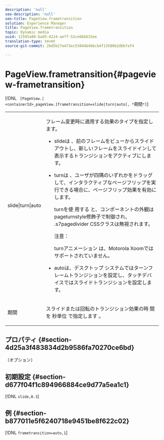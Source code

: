```yaml
---
description: 'null'
seo-description: 'null'
seo-title: PageView.frametransition
solution: Experience Manager
title: PageView.frametransition
topic: Dynamic media
uuid: 12595a89-bad5-4224-aeff-52ce6bb615ee
translation-type: tm+mt
source-git-commit: 2bd5b17e473ec53844b4bbcb4f13580b2d6bfaf4

---
```



# PageView.frametransition{#pageview-frametransition}

[!DNL ` [PageView.|<containerId>_pageView.]frametransition=slide|turn|auto[, *`期間`*]`]

<table id="table_625D0EEDA21B46FEA3F5CF7DDF769B50"> 
 <tbody> 
  <tr> 
   <td colname="col1"> <p> <span class="codeph"> slide|turn|auto</span> </p> </td> 
   <td colname="col2"> <p> フレーム変更時に適用する効果のタイプを指定します。 </p> <p> 
     <ul id="ul_4224B7C2722A4185A8BD48703D019AA1"> 
      <li id="li_8482037F8E1C4F11A84DF51790A073FE"> <p><span class="codeph"> slideは</span> 、前のフレームをビューからスライドアウトし、新しいフレームをスライドインして表示するトランジションをアクティブにします。 </p> </li> 
      <li id="li_CE9A99564DF348D0A76AB2A5945155A5"> <p><span class="codeph"> turnは</span> 、ユーザが四隅のいずれかをドラッグして、インタラクティブなページフリップを実行できる場合に、ページフリップ効果を有効にします。 </p> <p>turnを使 <span class="codeph"> 用する</span> と、コンポーネントの外観はpageturnstyle修飾子で制御され、 <span class="codeph"> .s7pagedivider</span><span class="codeph"></span> CSSクラスは無視されます。 </p> <p>注意：  <p><span class="codeph"> turnアニメーション</span> は、Motorola Xoomではサポートされていません。 </p> </p> </li> 
      <li id="li_79F85B0429CD4B389399FB3823FE767F"> <p> <span class="codeph"> autoは、デスクトップ</span> システムではターンフレームトランジションを設定し、タッチデバイスではスライドトランジションを設定します。 </p> </li> 
     </ul> </p> </td> 
  </tr> 
  <tr> 
   <td colname="col1"> <p><span class="codeph"><span class="varname"> 期間</span></span> </p> </td> 
   <td colname="col2"> <p>スライドまたは回転のトランジション効果の時 <span class="codeph"> 間を</span> 秒単位 <span class="codeph"> で指定します</span> 。 </p> </td> 
  </tr> 
 </tbody> 
</table>

## プロパティ {#section-4d25a3f483834d2b9586fa70270ce6bd}

（オプション）

## 初期設定 {#section-d677f04f1c894966884ce9d77a5ea1c1}

[!DNL `slide,0.3`]

## 例 {#section-b877011e5f6240718e9451be8f622c02}

[!DNL `frametransition=auto,1`]
